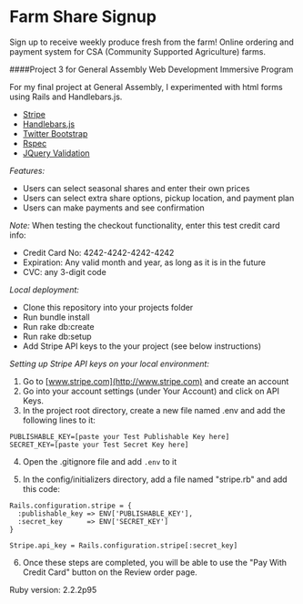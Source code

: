 # Farm Share Signup

Sign up to receive weekly produce fresh from the farm! Online ordering and payment system for CSA (Community Supported Agriculture) farms.

####Project 3 for General Assembly Web Development Immersive Program

For my final project at General Assembly, I experimented with html forms using Rails and Handlebars.js.

- [Stripe](https://github.com/stripe/stripe-ruby)
- [Handlebars.js](http://handlebarsjs.com/)
- [Twitter Bootstrap](http://getbootstrap.com/)
- [Rspec](https://github.com/rspec/rspec-rails)
- [JQuery Validation](https://jqueryvalidation.org/)


*Features:*

- Users can select seasonal shares and enter their own prices
- Users can select extra share options, pickup location, and payment plan
- Users can make payments and see confirmation

*Note:* When testing the checkout functionality, enter this test credit card info:

- Credit Card No: 4242-4242-4242-4242
- Expiration: Any valid month and year, as long as it is in the future
- CVC: any 3-digit code

*Local deployment:*

- Clone this repository into your projects folder
- Run bundle install
- Run rake db:create
- Run rake db:setup
- Add Stripe API keys to the your project (see below instructions)

*Setting up Stripe API keys on your local environment:*

1. Go to [www.stripe.com](http://www.stripe.com) and create an account
2. Go into your account settings (under Your Account) and click on API Keys.
3. In the project root directory, create a new file named .env and add the following lines to it:

  ```
PUBLISHABLE_KEY=[paste your Test Publishable Key here]
SECRET_KEY=[paste your Test Secret Key here]
```

4. Open the .gitignore file and add `.env` to it

5. In the config/initializers directory, add a file named "stripe.rb" and add this code:

  ```
  Rails.configuration.stripe = {
    :publishable_key => ENV['PUBLISHABLE_KEY'],
    :secret_key      => ENV['SECRET_KEY']
  }

  Stripe.api_key = Rails.configuration.stripe[:secret_key]
```

6. Once these steps are completed, you will be able to use the "Pay With Credit Card" button
on the Review order page.

Ruby version: 2.2.2p95
